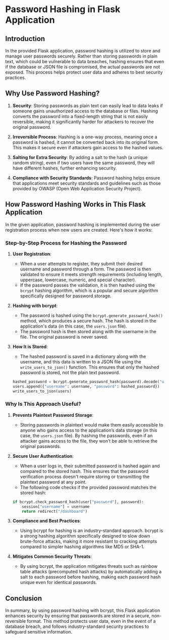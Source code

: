 # Password Hashing in Flask Application

## Introduction

In the provided Flask application, password hashing is utilized to store and manage user passwords securely. Rather than storing passwords in plain text, which could be vulnerable to data breaches, hashing ensures that even if the database or JSON file is compromised, the actual passwords are not exposed. This process helps protect user data and adheres to best security practices.

## Why Use Password Hashing?

1. **Security**: Storing passwords as plain text can easily lead to data leaks if someone gains unauthorized access to the database or files. Hashing converts the password into a fixed-length string that is not easily reversible, making it significantly harder for attackers to recover the original password.

2. **Irreversible Process**: Hashing is a one-way process, meaning once a password is hashed, it cannot be converted back into its original form. This makes it secure even if attackers gain access to the hashed values.

3. **Salting for Extra Security**: By adding a salt to the hash (a unique random string), even if two users have the same password, they will have different hashes, further enhancing security.

4. **Compliance with Security Standards**: Password hashing helps ensure that applications meet security standards and guidelines such as those provided by OWASP (Open Web Application Security Project).

## How Password Hashing Works in This Flask Application

In the given application, password hashing is implemented during the user registration process when new users are created. Here's how it works:

### Step-by-Step Process for Hashing the Password

1. **User Registration**:
   - When a user attempts to register, they submit their desired username and password through a form. The password is then validated to ensure it meets strength requirements (including length, uppercase, lowercase, numeric, and special character).
   - If the password passes the validation, it is then hashed using the `bcrypt` hashing algorithm, which is a popular and secure algorithm specifically designed for password storage.

2. **Hashing with bcrypt**:
   - The password is hashed using the `bcrypt.generate_password_hash()` method, which produces a secure hash. The hash is stored in the application's data (in this case, the `users.json` file).
   - The password hash is then stored along with the username in the file. The original password is never saved.

3. **How It is Stored**:
   - The hashed password is saved in a dictionary along with the username, and this data is written to a JSON file using the `write_users_to_json()` function. This ensures that only the hashed password is stored, not the plain text password.

   ```python
   hashed_password = bcrypt.generate_password_hash(password).decode("utf-8")
   users.append({"username": username, "password": hashed_password})
   write_users_to_json(users)
   ```

### Why Is This Approach Useful?

1. **Prevents Plaintext Password Storage**:
   - Storing passwords in plaintext would make them easily accessible to anyone who gains access to the application’s data storage (in this case, the `users.json` file). By hashing the passwords, even if an attacker gains access to the file, they won’t be able to retrieve the original passwords.

2. **Secure User Authentication**:
   - When a user logs in, their submitted password is hashed again and compared to the stored hash. This ensures that the password verification process doesn't require storing or transmitting the plaintext password at any point.
   - The following code checks if the provided password matches the stored hash:

   ```python
   if bcrypt.check_password_hash(user["password"], password):
       session["username"] = username
       return redirect("/dashboard")
   ```

3. **Compliance and Best Practices**:
   - Using bcrypt for hashing is an industry-standard approach. bcrypt is a strong hashing algorithm specifically designed to slow down brute-force attacks, making it more resistant to cracking attempts compared to simpler hashing algorithms like MD5 or SHA-1.
   
4. **Mitigates Common Security Threats**:
   - By using bcrypt, the application mitigates threats such as rainbow table attacks (precomputed hash attacks) by automatically adding a salt to each password before hashing, making each password hash unique even for identical passwords.

## Conclusion

In summary, by using password hashing with bcrypt, this Flask application enhances security by ensuring that passwords are stored in a secure, non-reversible format. This method protects user data, even in the event of a database breach, and follows industry-standard security practices to safeguard sensitive information.
